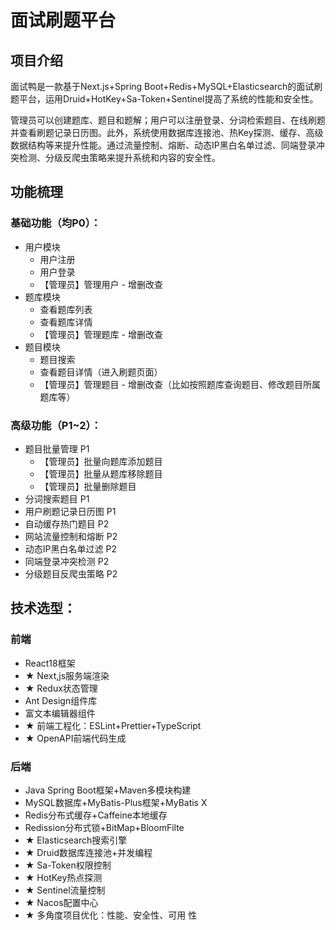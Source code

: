 # 面试刷题平台

## 项目介绍

面试鸭是一款基于Next.js+Spring Boot+Redis+MySQL+Elasticsearch的面试刷题平台，运用Druid+HotKey+Sa-Token+Sentinel提高了系统的性能和安全性。

管理员可以创建题库、题目和题解；用户可以注册登录、分词检索题目、在线刷题并查看刷题记录日历图。此外，系统使用数据库连接池、热Key探测、缓存、高级数据结构等来提升性能。通过流量控制、熔断、动态IP黑白名单过滤、同端登录冲突检测、分级反爬虫策略来提升系统和内容的安全性。

## 功能梳理

### 基础功能（均P0）：

- 用户模块
  - 用户注册
  - 用户登录
  - 【管理员】管理用户 - 增删改查
- 题库模块
  - 查看题库列表
  - 查看题库详情
  - 【管理员】管理题库 - 增删改查
- 题目模块
  - 题目搜索
  - 查看题目详情（进入刷题页面）
  - 【管理员】管理题目 - 增删改查（比如按照题库查询题目、修改题目所属题库等）



### 高级功能（P1~2）：

- 题目批量管理 P1
  - 【管理员】批量向题库添加题目
  - 【管理员】批量从题库移除题目
  - 【管理员】批量删除题目
- 分词搜索题目 P1
- 用户刷题记录日历图 P1
- 自动缓存热门题目 P2
- 网站流量控制和熔断 P2
- 动态IP黑白名单过滤 P2
- 同端登录冲突检测 P2
- 分级题目反爬虫策略 P2


## 技术选型：

### 前端

- React18框架
- ★ Next,js服务端渲染
- ★ Redux状态管理
- Ant Design组件库
- 富文本编辑器组件
- ★ 前端工程化：ESLint+Prettier+TypeScript
- ★ OpenAPI前端代码生成

### 后端

- Java Spring Boot框架+Maven多模块构建
- MySQL数据库+MyBatis-Plus框架+MyBatis X
- Redis分布式缓存+Caffeine本地缓存
- Redission分布式锁+BitMap+BloomFilte
- ★ Elasticsearch搜索引擎
- ★ Druid数据库连接池+并发编程
- ★ Sa-Token权限控制
- ★ HotKey热点探测
- ★ Sentinel流量控制
- ★ Nacos配置中心
- ★ 多角度项目优化：性能、安全性、可用
  性
